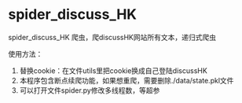 # spider_discuss_HK
spider_discuss_HK
爬虫，爬discussHK网站所有文本，递归式爬虫

使用方法：
1. 替换cookie：在文件utils里把cookie换成自己登陆discussHK
2. 本程序包含断点续爬功能，如果想重爬，需要删除./data/state.pkl文件
3. 可以打开文件spider.py修改多线程数，等超参
